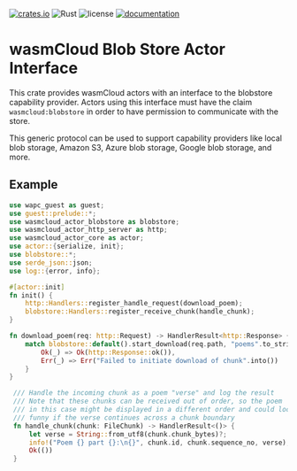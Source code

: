 [![crates.io](https://img.shields.io/crates/v/wasmcloud-actor-blobstore.svg)](https://crates.io/crates/wasmcloud-actor-blobstore)
![Rust](https://img.shields.io/github/workflow/status/wasmcloud/actor-interfaces/Blobstore)
![license](https://img.shields.io/crates/l/wasmcloud-actor-blobstore.svg)
[![documentation](https://docs.rs/wasmcloud-actor-blobstore/badge.svg)](https://docs.rs/wasmcloud-actor-blobstore)

# wasmCloud Blob Store Actor Interface

This crate provides wasmCloud actors with an interface to the blobstore capability provider.
Actors using this interface must have the claim `wasmcloud:blobstore` in order to have
permission to communicate with the store.

This generic protocol can be used to support capability providers like local blob storage,
Amazon S3, Azure blob storage, Google blob storage, and more.

## Example

```rust
use wapc_guest as guest;
use guest::prelude::*;
use wasmcloud_actor_blobstore as blobstore;
use wasmcloud_actor_http_server as http;
use wasmcloud_actor_core as actor;
use actor::{serialize, init};
use blobstore::*;
use serde_json::json;
use log::{error, info};

#[actor::init]
fn init() {
    http::Handlers::register_handle_request(download_poem);
    blobstore::Handlers::register_receive_chunk(handle_chunk);   
}

fn download_poem(req: http::Request) -> HandlerResult<http::Response> {    
    match blobstore::default().start_download(req.path, "poems".to_string(), 4096, None) {
        Ok(_) => Ok(http::Response::ok()),
        Err(_) => Err("Failed to initiate download of chunk".into())
    }
}

 /// Handle the incoming chunk as a poem "verse" and log the result
 /// Note that these chunks can be received out of order, so the poem
 /// in this case might be displayed in a different order and could look
 /// funny if the verse continues across a chunk boundary
 fn handle_chunk(chunk: FileChunk) -> HandlerResult<()> {
     let verse = String::from_utf8(chunk.chunk_bytes)?;
     info!("Poem {} part {}:\n{}", chunk.id, chunk.sequence_no, verse);
     Ok(())
 }


```
